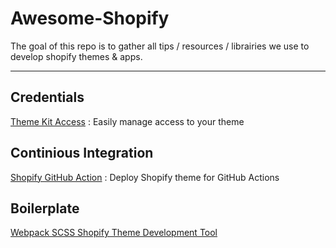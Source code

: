 # Awesome-Shopify



The goal of this repo is to gather all tips / resources / librairies we use to develop shopify themes & apps.


--- 

## Credentials

[Theme Kit Access](https://apps.shopify.com/theme-kit-access) : Easily manage access to your theme

## Continious Integration

[Shopify GitHub Action](https://github.com/pgrimaud/action-shopify) : Deploy Shopify theme for GitHub Actions

## Boilerplate 

[Webpack SCSS Shopify Theme Development Tool](https://github.com/krjo/shopify-webpack-dev-workflow)
